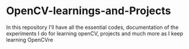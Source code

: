 # OpenCV-learnings-and-Projects
In this repository I'll have all the essential codes, documentation of the experiments I do for learning openCV, projects and much more as I keep learning OpenCVre 
